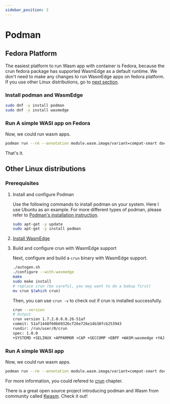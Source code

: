 ```yaml
---
sidebar_position: 3
---
```


# Podman

## Fedora Platform

The easiest platform to run Wasm app with container is Fedora, because the crun fedora package has supported WasmEdge as a default runtime. We don't need to make any changes to run WasmEdge apps on fedora platform. If you use other Linux distributions, go to [next section](#other-linux-distributions).

### Install podman and WasmEdge

```bash
sudo dnf -y install podman
sudo dnf -y install wasmedge
```

### Run A simple WASI app on Fedora

Now, we could run wasm apps.

```bash
podman run --rm --annotation module.wasm.image/variant=compat-smart docker.io/wasmedge/example-wasi:latest /wasi_example_main.wasm 50000000
```

That's it.

## Other Linux distributions

### Prerequisites

1. Install and configure Podman

   Use the following commands to install podman on your system. Here I use Ubuntu as an example. For more different types of podman, please refer to [Podman's installation instruction](https://podman.io/getting-started/installation).

   ```bash
   sudo apt-get -y update
   sudo apt-get -y install podman
   ```

2. [Install WasmEdge](../build-and-run/install)

3. Build and configure crun with WasmEdge support

   Next, configure and build a `crun` binary with WasmEdge support.

   ```bash
   ./autogen.sh
   ./configure --with-wasmedge
   make
   sudo make install
   # replace crun (be careful, you may want to do a bakup first)
   mv crun $(which crun)
   ```

   Then, you can use `crun -v` to check out if crun is installed successfully.

   ```bash
   crun --version
   # Output
   crun version 1.7.2.0.0.0.26-51af
   commit: 51af1448f60b69326cf26e726e14b38fcb253943
   rundir: /run/user/0/crun
   spec: 1.0.0
   +SYSTEMD +SELINUX +APPARMOR +CAP +SECCOMP +EBPF +WASM:wasmedge +YAJL
   ```

### Run A simple WASI app

Now, we could run wasm apps.

```bash
podman run --rm --annotation module.wasm.image/variant=compat-smart docker.io/wasmedge/example-wasi:latest /wasi_example_main.wasm 50000000
```

For more information, you could refered to [crun](../deploy/oci-runtime/crun) chapter.

There is a great open source project introducing podman and Wasm from community called [Kwasm](https://github.com/KWasm/podman-wasm). Check it out!
